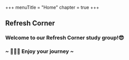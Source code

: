 +++
menuTitle = "Home"
chapter = true
+++

## **Refresh Corner**
### Welcome to our Refresh Corner study group!😎
### ~ 🤹🏻‍♂️ Enjoy your journey ~
